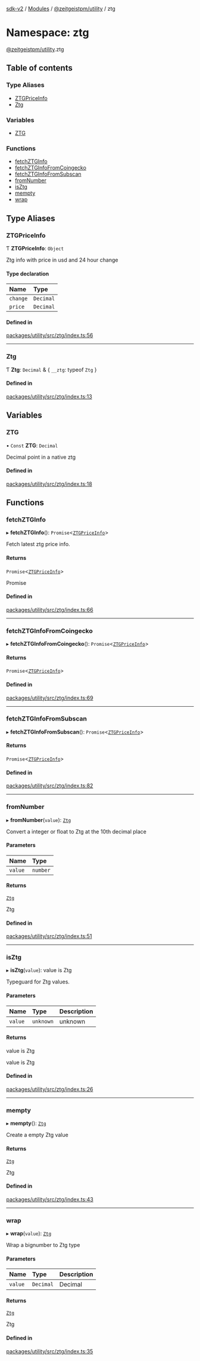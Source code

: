 [sdk-v2](../README.md) / [Modules](../modules.md) / [@zeitgeistpm/utility](zeitgeistpm_utility.md) / ztg

# Namespace: ztg

[@zeitgeistpm/utility](zeitgeistpm_utility.md).ztg

## Table of contents

### Type Aliases

- [ZTGPriceInfo](zeitgeistpm_utility.ztg.md#ztgpriceinfo)
- [Ztg](zeitgeistpm_utility.ztg.md#ztg)

### Variables

- [ZTG](zeitgeistpm_utility.ztg.md#ztg-1)

### Functions

- [fetchZTGInfo](zeitgeistpm_utility.ztg.md#fetchztginfo)
- [fetchZTGInfoFromCoingecko](zeitgeistpm_utility.ztg.md#fetchztginfofromcoingecko)
- [fetchZTGInfoFromSubscan](zeitgeistpm_utility.ztg.md#fetchztginfofromsubscan)
- [fromNumber](zeitgeistpm_utility.ztg.md#fromnumber)
- [isZtg](zeitgeistpm_utility.ztg.md#isztg)
- [mempty](zeitgeistpm_utility.ztg.md#mempty)
- [wrap](zeitgeistpm_utility.ztg.md#wrap)

## Type Aliases

### ZTGPriceInfo

Ƭ **ZTGPriceInfo**: `Object`

Ztg info with price in usd and 24 hour change

#### Type declaration

| Name | Type |
| :------ | :------ |
| `change` | `Decimal` |
| `price` | `Decimal` |

#### Defined in

[packages/utility/src/ztg/index.ts:56](https://github.com/zeitgeistpm/sdk-next/blob/037ec07/packages/utility/src/ztg/index.ts#L56)

___

### Ztg

Ƭ **Ztg**: `Decimal` & { `__ztg`: typeof `Ztg`  }

#### Defined in

[packages/utility/src/ztg/index.ts:13](https://github.com/zeitgeistpm/sdk-next/blob/037ec07/packages/utility/src/ztg/index.ts#L13)

## Variables

### ZTG

• `Const` **ZTG**: `Decimal`

Decimal point in a native ztg

#### Defined in

[packages/utility/src/ztg/index.ts:18](https://github.com/zeitgeistpm/sdk-next/blob/037ec07/packages/utility/src/ztg/index.ts#L18)

## Functions

### fetchZTGInfo

▸ **fetchZTGInfo**(): `Promise`<[`ZTGPriceInfo`](zeitgeistpm_utility.ztg.md#ztgpriceinfo)\>

Fetch latest ztg price info.

#### Returns

`Promise`<[`ZTGPriceInfo`](zeitgeistpm_utility.ztg.md#ztgpriceinfo)\>

Promise<ZTGInfo>

#### Defined in

[packages/utility/src/ztg/index.ts:66](https://github.com/zeitgeistpm/sdk-next/blob/037ec07/packages/utility/src/ztg/index.ts#L66)

___

### fetchZTGInfoFromCoingecko

▸ **fetchZTGInfoFromCoingecko**(): `Promise`<[`ZTGPriceInfo`](zeitgeistpm_utility.ztg.md#ztgpriceinfo)\>

#### Returns

`Promise`<[`ZTGPriceInfo`](zeitgeistpm_utility.ztg.md#ztgpriceinfo)\>

#### Defined in

[packages/utility/src/ztg/index.ts:69](https://github.com/zeitgeistpm/sdk-next/blob/037ec07/packages/utility/src/ztg/index.ts#L69)

___

### fetchZTGInfoFromSubscan

▸ **fetchZTGInfoFromSubscan**(): `Promise`<[`ZTGPriceInfo`](zeitgeistpm_utility.ztg.md#ztgpriceinfo)\>

#### Returns

`Promise`<[`ZTGPriceInfo`](zeitgeistpm_utility.ztg.md#ztgpriceinfo)\>

#### Defined in

[packages/utility/src/ztg/index.ts:82](https://github.com/zeitgeistpm/sdk-next/blob/037ec07/packages/utility/src/ztg/index.ts#L82)

___

### fromNumber

▸ **fromNumber**(`value`): [`Ztg`](zeitgeistpm_utility.ztg.md#ztg)

Convert a integer or float to Ztg at the 10th decimal place

#### Parameters

| Name | Type |
| :------ | :------ |
| `value` | `number` |

#### Returns

[`Ztg`](zeitgeistpm_utility.ztg.md#ztg)

Ztg

#### Defined in

[packages/utility/src/ztg/index.ts:51](https://github.com/zeitgeistpm/sdk-next/blob/037ec07/packages/utility/src/ztg/index.ts#L51)

___

### isZtg

▸ **isZtg**(`value`): value is Ztg

Typeguard for Ztg values.

#### Parameters

| Name | Type | Description |
| :------ | :------ | :------ |
| `value` | `unknown` | unknown |

#### Returns

value is Ztg

value is Ztg

#### Defined in

[packages/utility/src/ztg/index.ts:26](https://github.com/zeitgeistpm/sdk-next/blob/037ec07/packages/utility/src/ztg/index.ts#L26)

___

### mempty

▸ **mempty**(): [`Ztg`](zeitgeistpm_utility.ztg.md#ztg)

Create a empty Ztg value

#### Returns

[`Ztg`](zeitgeistpm_utility.ztg.md#ztg)

Ztg

#### Defined in

[packages/utility/src/ztg/index.ts:43](https://github.com/zeitgeistpm/sdk-next/blob/037ec07/packages/utility/src/ztg/index.ts#L43)

___

### wrap

▸ **wrap**(`value`): [`Ztg`](zeitgeistpm_utility.ztg.md#ztg)

Wrap a bignumber to Ztg type

#### Parameters

| Name | Type | Description |
| :------ | :------ | :------ |
| `value` | `Decimal` | Decimal |

#### Returns

[`Ztg`](zeitgeistpm_utility.ztg.md#ztg)

Ztg

#### Defined in

[packages/utility/src/ztg/index.ts:35](https://github.com/zeitgeistpm/sdk-next/blob/037ec07/packages/utility/src/ztg/index.ts#L35)
